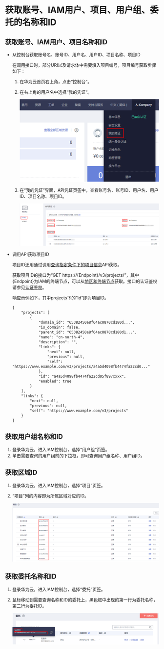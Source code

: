 # 获取账号、IAM用户、项目、用户组、委托的名称和ID<a name="iam_17_0002"></a>

## 获取账号、IAM用户、项目名称和ID<a name="section13960118204914"></a>

-   从控制台获取账号名、账号ID、用户名、用户ID、项目名称、项目ID

    在调用接口时，部分URI以及请求体中需要填入项目编号，项目编号获取步骤如下：

    1.  在华为云首页右上角，点击“控制台”。
    2.  在右上角的用户名中选择“我的凭证“。

        ![](figures/zh-cn_image_0219874084.png)

    3.  在“我的凭证”界面，API凭证页签中，查看账号名、账号ID、用户名、用户ID、项目名称、项目ID。

        ![](figures/zh-cn_image_0219874660.png)


-   调用API获取项目ID

    项目ID还用通过调用[查询指定条件下的项目信息](查询指定条件下的项目列表.md)API获取。

    获取项目ID的接口为“GET https://\{Endpoint\}/v3/projects/”，其中\{Endpoint\}为IAM的终端节点，可以从[地区和终端节点](https://developer.huaweicloud.com/endpoint?IAM)获取。接口的认证鉴权请参见[认证鉴权](认证鉴权.md)。

    响应示例如下，其中projects下的“id”即为项目ID。

    ```
    { 
        "projects": [ 
            { 
                "domain_id": "65382450e8f64ac0870cd180d...", 
                "is_domain": false, 
                "parent_id": "65382450e8f64ac0870cd180d1...", 
                "name": "cn-north-4", 
                "description": "", 
                "links": { 
                    "next": null, 
                    "previous": null, 
                    "self": "https://www.example.com/v3/projects/a4a5d4098fb4474fa22cd0..." 
                }, 
                "id": "a4a5d4098fb4474fa22cd05f897xxxx", 
                "enabled": true 
            } 
        ], 
        "links": { 
            "next": null, 
            "previous": null, 
            "self": "https://www.example.com/v3/projects" 
        } 
    }
    ```


## 获取用户组名称和ID<a name="section79181350155213"></a>

1.  登录华为云，进入IAM控制台，选择“用户组”页签。
2.  单击需要查询的用户组前的下拉框，即可查询用户组名称、用户组ID。

## 获取区域ID<a name="section14125113011553"></a>

1.  登录华为云，进入IAM控制台，选择“项目”页签。
2.  “项目”列的内容即为所属区域对应的ID。

    ![](figures/zh-cn_image_0221107595.png)


## 获取委托名称和ID<a name="section468501394115"></a>

1.  登录华为云，进入IAM控制台，选择“委托”页签。
2.  鼠标移动到需要查询名称和ID的委托上，黑色框中出现的第一行为委托名称，第二行为委托ID。

    ![](figures/20200210-094752(eSpace).png)


